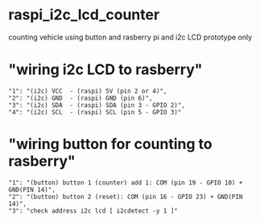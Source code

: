# raspi_i2c_lcd_counter
counting vehicle using button and rasberry pi and i2c LCD prototype only


# "wiring i2c LCD to rasberry"

	"1": "(i2c) VCC  - (raspi) 5V (pin 2 or 4)",
	"2": "(i2c) GND  - (raspi) GND (pin 6)",
	"3": "(i2c) SDA  - (raspi) SDA (pin 3 - GPIO 2)",
	"4": "(i2c) SCL  - (raspi) SCL (pin 5 - GPIO 3)"

# "wiring button for counting to rasberry"

	"1": "(button) button 1 (counter) add 1: COM (pin 19 - GPIO 10) + GND(PIN 14)",
	"2": "(button) button 2 (reset): COM (pin 16 - GPIO 23) + GND(PIN 14)",
	"3": "check address i2c lcd [ i2cdetect -y 1 ]"

	

